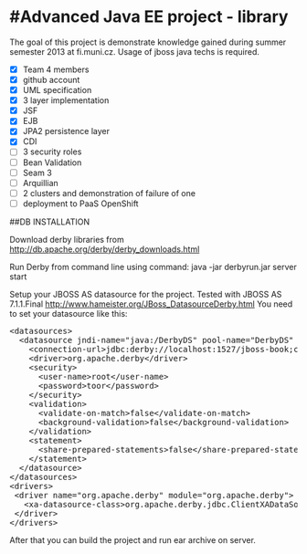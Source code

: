 #Advanced Java EE project - library
==================================
The goal of this project is demonstrate knowledge gained during summer semester 2013 at fi.muni.cz. Usage of jboss java techs is required.

- [x] Team 4 members
- [x] github account
- [x] UML specification
- [x] 3 layer implementation
- [x] JSF
- [x] EJB
- [x] JPA2 persistence layer
- [x] CDI
- [ ] 3 security roles
- [ ] Bean Validation
- [ ] Seam 3
- [ ] Arquillian
- [ ] 2 clusters and demonstration of failure of one
- [ ] deployment to PaaS OpenShift

##DB INSTALLATION

Download derby libraries from http://db.apache.org/derby/derby_downloads.html

Run Derby from command line using command:
java -jar derbyrun.jar server start

Setup your JBOSS AS datasource for the project. Tested with JBOSS AS 7.1.1.Final
http://www.hameister.org/JBoss_DatasourceDerby.html
You need to set your datasource like this:

<pre>
&lt;datasources&gt;
  &lt;datasource jndi-name="java:/DerbyDS" pool-name="DerbyDS" enabled="true" use-ccm="false"&gt;
    &lt;connection-url&gt;jdbc:derby://localhost:1527/jboss-book;create=true&lt;/connection-url&gt;
    &lt;driver&gt;org.apache.derby&lt;/driver&gt;
    &lt;security&gt;
      &lt;user-name&gt;root&lt;/user-name&gt;
      &lt;password&gt;toor&lt;/password&gt;
    &lt;/security&gt;
    &lt;validation&gt;
      &lt;validate-on-match&gt;false&lt;/validate-on-match&gt;
      &lt;background-validation&gt;false&lt;/background-validation&gt;
    &lt;/validation&gt;
    &lt;statement&gt;
      &lt;share-prepared-statements&gt;false&lt;/share-prepared-statements&gt;
    &lt;/statement&gt;
  &lt;/datasource&gt;
&lt;/datasources&gt;
&lt;drivers&gt;
 &lt;driver name="org.apache.derby" module="org.apache.derby"&gt;
   &lt;xa-datasource-class&gt;org.apache.derby.jdbc.ClientXADataSource&lt;/xa-datasource-class&gt;
 &lt;/driver&gt;
&lt;/drivers&gt;
</pre>

After that you can build the project and run ear archive on server.


